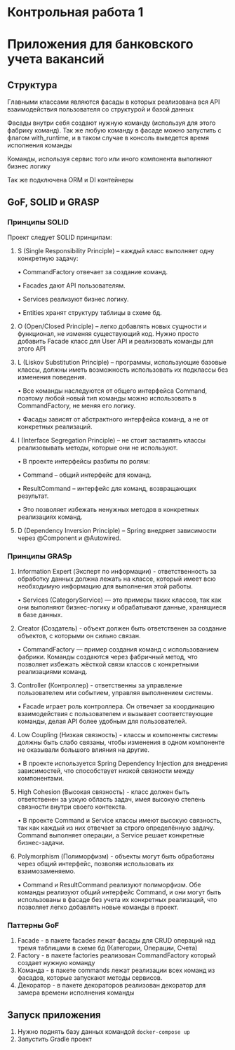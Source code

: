 # Контрольная работа 1

# Приложения для банковского учета вакансий

## Структура

Главными классами являются фасады в которых реализована вся API взаимодействия пользователя со структурой и базой данных

Фасады внутри себя создают нужную команду (используя для этого фабрику команд). Так же любую команду в фасаде можно
запустить с флагом with_runtime, и в таком случае в консоль выведется время исполнения команды

Команды, используя сервис того или иного компонента выполняют бизнес логику

Так же подключена ORM и DI контейнеры

## GoF, SOLID и GRASP

### Принципы SOLID

Проект следует SOLID принципам:

1. S (Single Responsibility Principle) – каждый класс выполняет одну конкретную задачу:

   • CommandFactory отвечает за создание команд.

   • Facades дают API пользователям.

   • Services реализуют бизнес логику.

   • Entities хранят структуру таблицы в схеме бд.
2. O (Open/Closed Principle) – легко добавлять новых сущности и функционал, не изменяя существующий код. Нужно просто
   добавить Facade класс для User API и реализовать команды для этого API
3. L (Liskov Substitution Principle) – программы, использующие базовые классы, должны иметь возможность использовать их
   подклассы без изменения поведения.

   • Все команды наследуются от общего интерфейса Command, поэтому любой новый тип команды можно использовать в
   CommandFactory, не меняя его логику.

   • Фасады зависят от абстрактного интерфейса команд, а не от конкретных реализаций.
4. I (Interface Segregation Principle) – не стоит заставлять классы реализовывать методы, которые они не используют.

   • В проекте интерфейсы разбиты по ролям:

   • Command – общий интерфейс для команд.

   • ResultCommand<T> – интерфейс для команд, возвращающих результат.

   • Это позволяет избежать ненужных методов в конкретных реализациях команд.

5. D (Dependency Inversion Principle) – Spring внедряет зависимости через @Component и @Autowired.

### Принципы GRASp

1. Information Expert (Эксперт по информации) - ответственность за обработку данных должна лежать на классе, который
   имеет всю необходимую информацию для выполнения этой работы.

   • Services (CategoryService) — это примеры таких классов, так как они выполняют бизнес-логику и обрабатывают данные,
   хранящиеся в базе данных.
2. Creator (Создатель) - объект должен быть ответственен за создание объектов, с которыми он сильно связан.

   • CommandFactory — пример создания команд с использованием фабрики. Команды создаются через
   фабричный метод, что позволяет избежать жёсткой связи классов с конкретными реализациями команд.
3. Controller (Контроллер) - ответственны за управление пользователем или событием, управляя выполнением системы.

   • Facade играет роль контроллера. Он отвечает за координацию взаимодействия с пользователем и
   вызывает соответствующие команды, делая API более удобным для пользователей.
4. Low Coupling (Низкая связность) - классы и компоненты системы должны быть слабо связаны, чтобы изменения в одном
   компоненте не оказывали большого влияния на другие.

   • В проекте используется Spring Dependency Injection для внедрения зависимостей, что способствует низкой связности
   между компонентами.
5. High Cohesion (Высокая связность) - класс должен быть ответственен за узкую область задач, имея высокую степень
   связности внутри своего контекста.

   • В проекте Command и Service классы имеют высокую связность, так как каждый из них отвечает за строго определённую
   задачу. Command выполняет операции, а Service решает конкретные бизнес-задачи.
6. Polymorphism (Полиморфизм) - объекты могут быть обработаны через общий интерфейс, позволяя использовать их
   взаимозаменяемо.

   • Command и ResultCommand<T> реализуют полиморфизм. Обе команды реализуют общий интерфейс Command, и они
   могут быть использованы в фасаде без учета их конкретных реализаций, что позволяет легко добавлять новые команды в
   проект.

### Паттерны GoF

1. Facade - в пакете facades лежат фасады для CRUD операций над тремя таблицами в схеме бд (Категории, Операции, Счета)
2. Factory - в пакете factories реализован CommandFactory который создает нужную команду
3. Команда - в пакете commands лежат реализации всех команд из фасадов, которые запускают методы сервисов.
4. Декоратор - в пакете декораторов реализован декоратор для замера времени исполнения команды

## Запуск приложения

1. Нужно поднять базу данных командой `docker-compose up`
2. Запустить Gradle проект